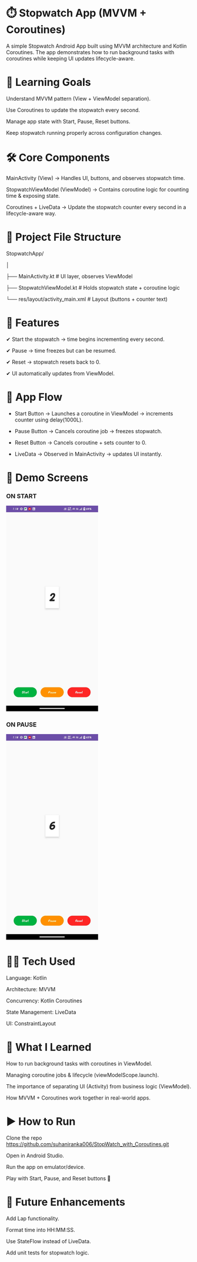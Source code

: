 # ⏱️ Stopwatch App (MVVM + Coroutines)

A simple Stopwatch Android App built using MVVM architecture and Kotlin Coroutines.
The app demonstrates how to run background tasks with coroutines while keeping UI updates lifecycle-aware.

# 🎯 Learning Goals

Understand MVVM pattern (View + ViewModel separation).

Use Coroutines to update the stopwatch every second.

Manage app state with Start, Pause, Reset buttons.

Keep stopwatch running properly across configuration changes.

# 🛠️ Core Components

MainActivity (View) → Handles UI, buttons, and observes stopwatch time.

StopwatchViewModel (ViewModel) → Contains coroutine logic for counting time & exposing state.

Coroutines + LiveData → Update the stopwatch counter every second in a lifecycle-aware way.

# 📂 Project File Structure

StopwatchApp/

│

├── MainActivity.kt          # UI layer, observes ViewModel

├── StopwatchViewModel.kt    # Holds stopwatch state + coroutine logic

└── res/layout/activity_main.xml   # Layout (buttons + counter text)

# 🚀 Features

✔ Start the stopwatch → time begins incrementing every second.

✔ Pause → time freezes but can be resumed.

✔ Reset → stopwatch resets back to 0.

✔ UI automatically updates from ViewModel.

# 🔄 App Flow

- Start Button → Launches a coroutine in ViewModel → increments counter using delay(1000L).

- Pause Button → Cancels coroutine job → freezes stopwatch.

- Reset Button → Cancels coroutine + sets counter to 0.

- LiveData → Observed in MainActivity → updates UI instantly.

# 📸 Demo Screens

### ON START
<img src="screenshots/stopwatch_output1.jpg" alt="ON" width="250"/>

### ON PAUSE
<img src="screenshots/stopwatch_output2.jpg" alt="OFF" width="250"/>

	
	
# 🧑‍💻 Tech Used

Language: Kotlin

Architecture: MVVM

Concurrency: Kotlin Coroutines

State Management: LiveData

UI: ConstraintLayout

# 🧠 What I Learned

How to run background tasks with coroutines in ViewModel.

Managing coroutine jobs & lifecycle (viewModelScope.launch).

The importance of separating UI (Activity) from business logic (ViewModel).

How MVVM + Coroutines work together in real-world apps.

# ▶️ How to Run

Clone the repo  https://github.com/suhaniranka006/StopWatch_with_Coroutines.git

Open in Android Studio.

Run the app on emulator/device.

Play with Start, Pause, and Reset buttons 🚀

# 🔮 Future Enhancements

Add Lap functionality.

Format time into HH:MM:SS.

Use StateFlow instead of LiveData.

Add unit tests for stopwatch logic.
